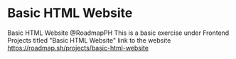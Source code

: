 # Basic HTML Website
 Basic HTML Website @RoadmapPH
This is a basic exercise under Frontend Projects titled "Basic HTML Website"
link to the website https://roadmap.sh/projects/basic-html-website
